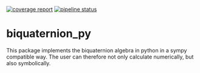 [![coverage report](https://git.uibk.ac.at/geometrie-vermessung/biquaternion_py/badges/master/coverage.svg)](https://git.uibk.ac.at/geometrie-vermessung/biquaternion_py/-/commits/master)
[![pipeline status](https://git.uibk.ac.at/geometrie-vermessung/biquaternion_py/badges/master/pipeline.svg)](https://git.uibk.ac.at/geometrie-vermessung/biquaternion_py/-/commits/master)

# biquaternion_py

This package implements the biquaternion algebra in python in a sympy compatible way.
The user can therefore not only calculate numerically, but also symbolically.
